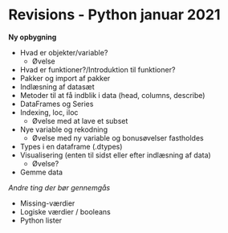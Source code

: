 # Revisions - Python januar 2021



**Ny opbygning**

- Hvad er objekter/variable?
  - Øvelse
- Hvad er funktioner?/Introduktion til funktioner?
- Pakker og import af pakker
- Indlæsning af datasæt
- Metoder til at få indblik i data (head, columns, describe)
- DataFrames og Series
- Indexing, loc, iloc
  - Øvelse med at lave et subset
- Nye variable og rekodning
  - Øvelse med ny variable og bonusøvelser fastholdes
- Types i en dataframe (.dtypes)
- Visualisering (enten til sidst eller efter indlæsning af data)
  - Øvelse?
- Gemme data



*Andre ting der bør gennemgås*

- Missing-værdier
- Logiske værdier / booleans
- Python lister